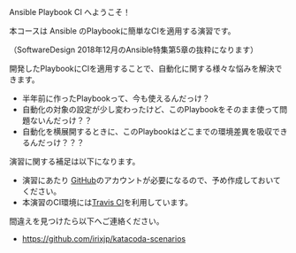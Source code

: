 Ansible Playbook CI へようこそ！

本コースは Ansible のPlaybookに簡単なCIを適用する演習です。

（SoftwareDesign 2018年12月のAnsible特集第5章の抜粋になります）

開発したPlaybookにCIを適用することで、自動化に関する様々な悩みを解決できます。

- 半年前に作ったPlaybookって、今も使えるんだっけ？
- 自動化の対象の設定が少し変わったけど、このPlaybookをそのまま使って問題ないんだっけ？？
- 自動化を横展開するときに、このPlaybookはどこまでの環境差異を吸収できるんだっけ？？？


演習に関する補足は以下になります。

- 演習にあたり [GitHub](https://github.com/)のアカウントが必要になるので、予め作成しておいてください。
- 本演習のCI環境には[Travis CI](https://travis-ci.org/)を利用しています。

間違えを見つけたら以下へご連絡ください。
- https://github.com/irixjp/katacoda-scenarios
